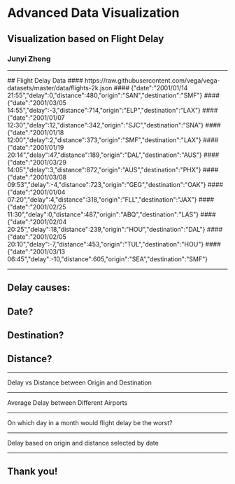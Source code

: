 <!-- .slide: class="center" -->
# Advanced Data Visualization

## Visualization based on Flight Delay


### Junyi Zheng

---

<section style="text-align: left;">
## Flight Delay Data
#### https://raw.githubusercontent.com/vega/vega-datasets/master/data/flights-2k.json
#### {"date":"2001/01/14 21:55","delay":0,"distance":480,"origin":"SAN","destination":"SMF"}
#### {"date":"2001/03/05 14:55","delay":-3,"distance":714,"origin":"ELP","destination":"LAX"}
#### {"date":"2001/01/07 12:30","delay":12,"distance":342,"origin":"SJC","destination":"SNA"}
#### {"date":"2001/01/18 12:00","delay":2,"distance":373,"origin":"SMF","destination":"LAX"}
#### {"date":"2001/01/19 20:14","delay":47,"distance":189,"origin":"DAL","destination":"AUS"}
#### {"date":"2001/03/29 14:05","delay":3,"distance":872,"origin":"AUS","destination":"PHX"}
#### {"date":"2001/03/08 09:53","delay":-4,"distance":723,"origin":"GEG","destination":"OAK"}
#### {"date":"2001/01/04 07:20","delay":4,"distance":318,"origin":"FLL","destination":"JAX"}
#### {"date":"2001/02/25 11:30","delay":0,"distance":487,"origin":"ABQ","destination":"LAS"}
#### {"date":"2001/02/04 20:25","delay":18,"distance":239,"origin":"HOU","destination":"DAL"}
#### {"date":"2001/02/05 20:10","delay":-7,"distance":453,"origin":"TUL","destination":"HOU"}
#### {"date":"2001/03/13 06:45","delay":-10,"distance":605,"origin":"SEA","destination":"SMF"}



---

<!-- .slide: class="center" -->

# Delay causes:

## Date?
## Destination?
## Distance?

---

Delay vs Distance between Origin and Destination


<div id="vis"></div>

---

Average Delay between Different Airports

<div id="vis1"></div>

---

On which day in a month would flight delay be the worst?

<div id="vis2"></div>

---

Delay based on origin and distance selected by date

<div id="vis3"></div>

---

<!-- .slide: class="center" -->
# Thank you!